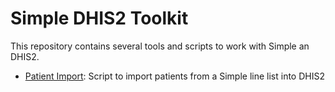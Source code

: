 # Simple DHIS2 Toolkit

This repository contains several tools and scripts to work with Simple an DHIS2.

* [Patient Import](patient-import): Script to import patients from a Simple line list into DHIS2